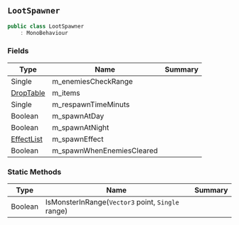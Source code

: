 ## `LootSpawner`

```csharp
public class LootSpawner
    : MonoBehaviour

```

### Fields

| Type | Name | Summary | 
| --- | --- | --- | 
| Single | m_enemiesCheckRange |  | 
| [DropTable](./DropTable.md) | m_items |  | 
| Single | m_respawnTimeMinuts |  | 
| Boolean | m_spawnAtDay |  | 
| Boolean | m_spawnAtNight |  | 
| [EffectList](./EffectList.md) | m_spawnEffect |  | 
| Boolean | m_spawnWhenEnemiesCleared |  | 


### Static Methods

| Type | Name | Summary | 
| --- | --- | --- | 
| Boolean | IsMonsterInRange(`Vector3` point, `Single` range) |  | 


